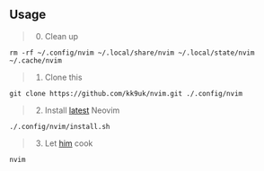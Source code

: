 ## Usage
> 0. Clean up

    rm -rf ~/.config/nvim ~/.local/share/nvim ~/.local/state/nvim ~/.cache/nvim

> 1. Clone this

    git clone https://github.com/kk9uk/nvim.git ./.config/nvim

> 2. Install [latest](https://medium.com/thelinux/the-correct-way-to-install-the-neovim-42f3076f9b88) Neovim

    ./.config/nvim/install.sh

> 3. Let [him](https://github.com/folke/lazy.nvim) cook

    nvim
